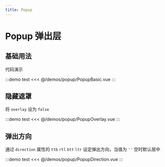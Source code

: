 ```yaml
---
title: Popup
---
```


# Popup 弹出层

## 基础用法

代码演示

:::demo test
<<< @/demos/popup/PopupBasic.vue
:::

## 隐藏遮罩

将 `overlay` 设为 `false`

:::demo test
<<< @/demos/popup/PopupOverlay.vue
:::

## 弹出方向

通过 `direction` 属性的 `ttb` `rtl` `btt` `ltr` 设定弹出方向，当值为 `''` 空时默认居中 

:::demo test
<<< @/demos/popup/PopupDirection.vue
:::
